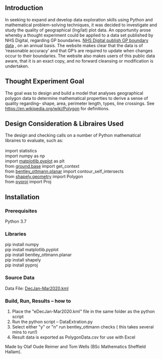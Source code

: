 ## Introduction</br>
In seeking to expand and develop data exploration skills using Python and mathematical problem-solving techniques, it was decided to investigate and study the quality of geographical (lng/lat) plot data.  An opportunity arose whereby a thought experiment could be applied to a data set published by NHS Digital, regarding GP boundaries.
[NHS Digital publish GP boundary data](https://digital.nhs.uk/data-and-information/data-collections-and-data-sets/data-collections/general-practice-data-collections) , on an annual basis. The website makes clear that the data is of ‘reasonable accuracy’ and that GP’s are required to update when changes occur to their boundaries.  The website also makes users of this public data aware, that it is an exact copy, and no forward cleansing or modification is undertaken.</br>

## Thought Experiment Goal
The goal was to design and build a model that analyses geographical polygon data to determine mathematical properties to derive a sense of quality regarding– shape, area, perimeter length, types, line crossings. See https://en.wikipedia.org/wiki/Polygon for definitions.</br>

## Design Consideration & Libraires Used
The design and checking calls on a number of Python mathematical libraires to evaluate, such as:</br></br>
import statistics</br>
import numpy as np</br>
import [matplotlib.pyplot](https://matplotlib.org/stable/api/pyplot_summary.html) as plt</br>
from [ground.base](https://pypi.org/project/bentley-ottmann/) import get_context</br>
from [bentley_ottmann.planar](https://pypi.org/project/bentley-ottmann/) import contour_self_intersects</br>
from [shapely.geometry](https://pypi.org/project/Shapely/) import Polygon</br>
from [pyproj]( https://pyproj4.github.io/pyproj/stable/index.html) import Proj</br>

## Installation
### Prerequisites
Python 3.7</br>
### Libraries
pip install numpy</br>
pip install matplotlib.pyplot</br>
pip install bentley_ottmann.planar</br>
pip install shapely</br>
pip install pyproj</br>

### Source Data
Data File: [DecJan-Mar2020.kml](https://files.digital.nhs.uk/assets/eDEC/eDecJan-Mar2020.kml)</br>

### Build, Run, Results – how to
1. Place the "eDecJan-Mar2020.kml" file in the same folder as the python script
2. Run the python script – DataExtration.py
3. Select either "y" or "n" run bentley_ottmann checks ( this takes several mins to run!)
4. Result data is exported as PolygonData.csv for use with Excel

Made by Olaf Oude Reimer and Tom Wells (BSc Mathematics Sheffield Hallam).
